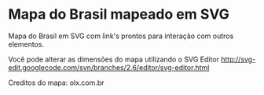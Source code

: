 Mapa do Brasil mapeado em SVG
=============================

Mapa do Brasil em SVG com link's prontos para interação com outros elementos.

Você pode alterar as dimensões do mapa utilizando o SVG Editor http://svg-edit.googlecode.com/svn/branches/2.6/editor/svg-editor.html

Creditos do mapa: olx.com.br